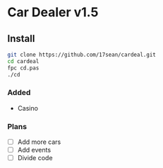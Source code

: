 # Car Dealer v1.5

## Install
```bash
git clone https://github.com/17sean/cardeal.git
cd cardeal
fpc cd.pas
./cd
```

### Added
- Casino

### Plans
- [ ] Add more cars
- [ ] Add events 
- [ ] Divide code
